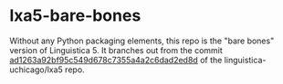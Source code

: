 lxa5-bare-bones
===============

Without any Python packaging elements,
this repo is the "bare bones" version of Linguistica 5.
It branches out from the commit
[ad1263a92bf95c549d678c7355a4a2c6dad2ed8d](https://github.com/linguistica-uchicago/lxa5/tree/ad1263a92bf95c549d678c7355a4a2c6dad2ed8d)
of the linguistica-uchicago/lxa5 repo.

